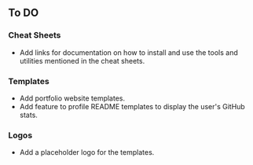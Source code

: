 ## To DO

### Cheat Sheets

- Add links for documentation on how to install and use the tools and utilities mentioned in the cheat sheets.

### Templates

- Add portfolio website templates.
- Add feature to profile README templates to display the user's GitHub stats.


### Logos

- Add a placeholder logo for the templates.


